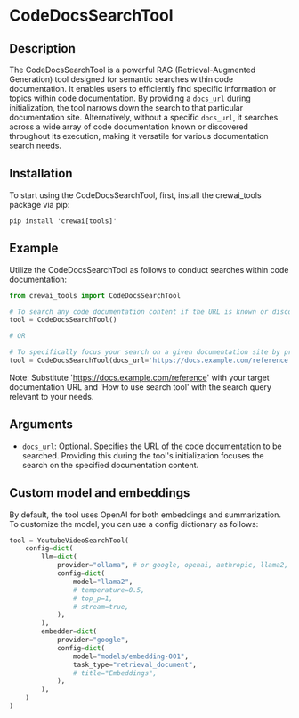# CodeDocsSearchTool

## Description
The CodeDocsSearchTool is a powerful RAG (Retrieval-Augmented Generation) tool designed for semantic searches within code documentation. It enables users to efficiently find specific information or topics within code documentation. By providing a `docs_url` during initialization, the tool narrows down the search to that particular documentation site. Alternatively, without a specific `docs_url`, it searches across a wide array of code documentation known or discovered throughout its execution, making it versatile for various documentation search needs.

## Installation
To start using the CodeDocsSearchTool, first, install the crewai_tools package via pip:
```shell
pip install 'crewai[tools]'
```

## Example
Utilize the CodeDocsSearchTool as follows to conduct searches within code documentation:
```python
from crewai_tools import CodeDocsSearchTool

# To search any code documentation content if the URL is known or discovered during its execution:
tool = CodeDocsSearchTool()

# OR

# To specifically focus your search on a given documentation site by providing its URL:
tool = CodeDocsSearchTool(docs_url='https://docs.example.com/reference')
```
Note: Substitute 'https://docs.example.com/reference' with your target documentation URL and 'How to use search tool' with the search query relevant to your needs.

## Arguments
- `docs_url`: Optional. Specifies the URL of the code documentation to be searched. Providing this during the tool's initialization focuses the search on the specified documentation content.

## Custom model and embeddings

By default, the tool uses OpenAI for both embeddings and summarization. To customize the model, you can use a config dictionary as follows:

```python
tool = YoutubeVideoSearchTool(
    config=dict(
        llm=dict(
            provider="ollama", # or google, openai, anthropic, llama2, ...
            config=dict(
                model="llama2",
                # temperature=0.5,
                # top_p=1,
                # stream=true,
            ),
        ),
        embedder=dict(
            provider="google",
            config=dict(
                model="models/embedding-001",
                task_type="retrieval_document",
                # title="Embeddings",
            ),
        ),
    )
)
```

